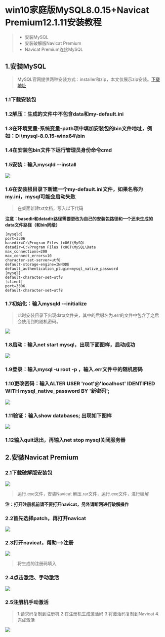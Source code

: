 # win10家庭版MySQL8.0.15+Navicat Premium12.1.11安装教程

> * 安装MySQL
> * 安装破解版Navicat Premium
> * Navicat Premium连接MySQL

## 1.安装MySQL
> MySQL官网提供两种安装方式：installer和zip，本文仅展示zip安装。[下载地址][1] 

### 1.1下载安装包

### 1.2解压：生成的文件中不包含data和my-default.ini

### 1.3在环境变量-系统变量-path项中填加安装包的bin文件地址，例如：D:\mysql-8.0.15-winx64\bin

### 1.4在安装包bin文件下运行管理员身份命令cmd

### 1.5安装：输入mysqld --install
![](https://raw.githubusercontent.com/DREAMinLin/Picture/master/15.jpg?token=AuQooeG9Ggks8_6xcDQm8OtJCirHQI3Dks5coHYlwA%3D%3D)

### 1.6在安装根目录下新建一个my-default.ini文件，如果名称为my.ini，mysql可能会启动失败
>在桌面新建txt文档，写入以下代码

**注意：basedir和datadir路径需要更改为自己的安装包路径和一个还未生成的data文件路径（和bin同级）**

```
[mysqld]
port=3306
basedir=C:\Program Files (x86)\MySQL
datadir=C:\Program Files (x86)\MySQL\Data
max_connections=200
max_connect_errors=10
character-set-server=utf8
default-storage-engine=INNODB
default_authentication_plugin=mysql_native_password
[mysql]
default-character-set=utf8
[client]
port=3306
default-character-set=utf8
```

### 1.7初始化：输入mysqld --initialize
> 此时安装目录下出现data文件夹，其中的后缀名为.err的文件中包含了之后会使用到的随机密码。

![](https://raw.githubusercontent.com/DREAMinLin/Picture/master/11.jpg?token=AuQooRo0bS724i9caHzKvQhZy5Jm7Leiks5coHa1wA%3D%3D)

### 1.8启动：输入net start mysql，出现下面图样，启动成功
![](https://raw.githubusercontent.com/DREAMinLin/Picture/master/13.jpg?token=AuQooWmOuBkAAuRs98nHP25dHAAz6zAuks5coHXwwA%3D%3D)

### 1.9登录：输入mysql -u root -p ，输入.err文件中的随机密码

### 1.10更改密码：输入ALTER USER 'root'@'localhost' IDENTIFIED WITH mysql_native_password BY '新密码';
![](https://raw.githubusercontent.com/DREAMinLin/Picture/master/14.jpg?token=AuQooXdBwc27Kghd6LITfGX6yre6zV0Kks5coHYKwA%3D%3D)

### 1.11验证：输入show databases; 出现如下图样
![](https://raw.githubusercontent.com/DREAMinLin/Picture/master/6.jpg?token=AuQooYau8XpvMDZXrgrYTOjYeL-xtR_Sks5coHWywA%3D%3D)

### 1.12输入quit退出，再输入net stop mysql关闭服务器



## 2.安装Navicat Premium

### 2.1下载破解版安装包
![](http://sowcar.com/t6/693/1554020346x1707632075.jpg)
> 运行.exe文件，安装Navicat
> 解压.rar文件，运行.exe文件，进行破解

**注：打开注册机前请不要打开navicat，另外请断网进行破解操作**

### 2.2首先选择patch，再打开navicat
![](https://raw.githubusercontent.com/DREAMinLin/Picture/master/2.jpg?token=AuQooWU4mI47yrPR4yz2-mar4XS_Tl86ks5coHUiwA%3D%3D)

### 2.3打开navicat，帮助——>注册
![](https://raw.githubusercontent.com/DREAMinLin/Picture/master/3.jpg?token=AuQooabcdFM7HZiPhH4BL9EGhLKIAfWKks5coHVCwA%3D%3D)
> 将生成的注册码填入

### 2.4点击激活、手动激活
![](https://raw.githubusercontent.com/DREAMinLin/Picture/master/4.jpg?token=AuQooZb6VvMBwcu9MfzBrtk_j1ylmdYAks5coHVWwA%3D%3D)

### 2.5注册机手动激活
> 1.请求码复制到注册机
> 2.在注册机生成激活码
> 3.将激活码复制到Navicat
> 4.完成激活

![](https://raw.githubusercontent.com/DREAMinLin/Picture/master/5.jpg?token=AuQooZ1NCz7J_Rp6dACck7j5qSfM37OQks5coHVzwA%3D%3D)






[1]: https://dev.mysql.com/downloads/mysql/
